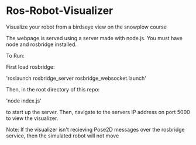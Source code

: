 # Ros-Robot-Visualizer
Visualize your robot from a birdseye view on the snowplow course

The webpage is served using a server made with node.js.
You must have node and rosbridge installed.

To Run:

First load rosbridge:

'roslaunch rosbridge_server rosbridge_websocket.launch'

Then, in the root directory of this repo:

'node index.js'

to start up the server. Then, navigate to the servers IP address on port 5000 to view the visualizer.

Note: If the visualizer isn't recieving Pose2D messages over the rosbridge service, then the simulated robot will not move